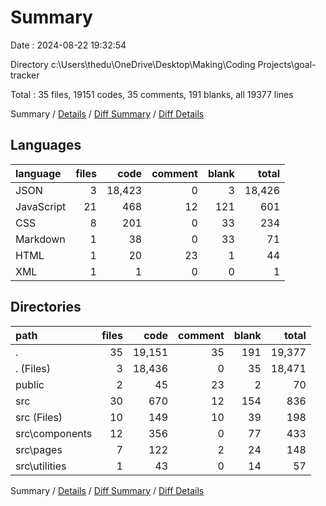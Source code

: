 # Summary

Date : 2024-08-22 19:32:54

Directory c:\\Users\\thedu\\OneDrive\\Desktop\\Making\\Coding Projects\\goal-tracker

Total : 35 files,  19151 codes, 35 comments, 191 blanks, all 19377 lines

Summary / [Details](details.md) / [Diff Summary](diff.md) / [Diff Details](diff-details.md)

## Languages
| language | files | code | comment | blank | total |
| :--- | ---: | ---: | ---: | ---: | ---: |
| JSON | 3 | 18,423 | 0 | 3 | 18,426 |
| JavaScript | 21 | 468 | 12 | 121 | 601 |
| CSS | 8 | 201 | 0 | 33 | 234 |
| Markdown | 1 | 38 | 0 | 33 | 71 |
| HTML | 1 | 20 | 23 | 1 | 44 |
| XML | 1 | 1 | 0 | 0 | 1 |

## Directories
| path | files | code | comment | blank | total |
| :--- | ---: | ---: | ---: | ---: | ---: |
| . | 35 | 19,151 | 35 | 191 | 19,377 |
| . (Files) | 3 | 18,436 | 0 | 35 | 18,471 |
| public | 2 | 45 | 23 | 2 | 70 |
| src | 30 | 670 | 12 | 154 | 836 |
| src (Files) | 10 | 149 | 10 | 39 | 198 |
| src\\components | 12 | 356 | 0 | 77 | 433 |
| src\\pages | 7 | 122 | 2 | 24 | 148 |
| src\\utilities | 1 | 43 | 0 | 14 | 57 |

Summary / [Details](details.md) / [Diff Summary](diff.md) / [Diff Details](diff-details.md)